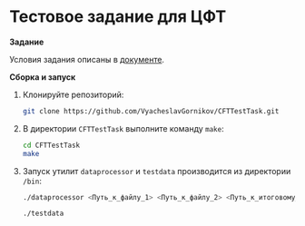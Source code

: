 # Тестовое задание для ЦФТ

**Задание**

Условия задания описаны в [документе](/docs/ТЗ_Системный_программист_С.pdf).

**Сборка и запуск**

1. Клонируйте репозиторий:
   ```bash
   git clone https://github.com/VyacheslavGornikov/CFTTestTask.git
   ```
2. В директории `CFTTestTask` выполните команду `make`:
   ```bash
   cd CFTTestTask
   make
   ```
3. Запуск утилит `dataprocessor` и `testdata` производится из директории `/bin`:
   ```bash
   ./dataprocessor <Путь_к_файлу_1> <Путь_к_файлу_2> <Путь_к_итоговому_файлу>
   ```
   ```bash
   ./testdata
   ```
